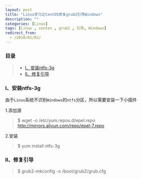 ```yaml
---
layout: post
title: "Linux学习之CentOS修复grub2引导Windows"
description: ""
categories: [Linux]
tags: [Linux , centos , grub2 , 引导, Windows]
redirect_from:
  - /2018/01/02/
---
```


### 目录  

> * [I、安装ntfs-3g](#one)  
> * [II、修复引导](#two)  

<a name="one"></a>  
### I、安装ntfs-3g  

由于`Linux`系统不识别`Windows`的`ntfs`分区，所以需要安装一下小插件  

1.添加源  

> $ wget -o /etc/yum.repos.d/epel.repo http://mirrors.aliyun.com/repo/epel-7.repo  

2.安装  

> $ yum install ntfs-3g  


<a name="two"></a>  
### II、修复引导  

> $ grub2-mkconfig -o /boot/grub2/grub.cfg  
